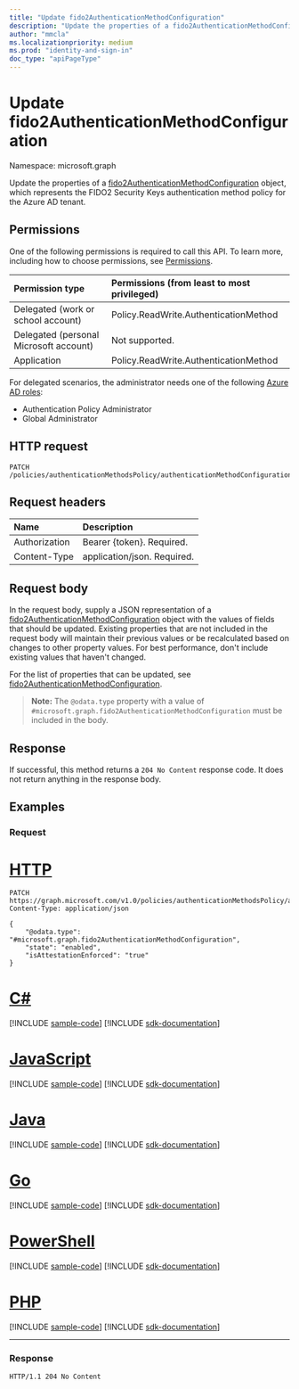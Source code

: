 ```yaml
---
title: "Update fido2AuthenticationMethodConfiguration"
description: "Update the properties of a fido2AuthenticationMethodConfiguration object."
author: "mmcla"
ms.localizationpriority: medium
ms.prod: "identity-and-sign-in"
doc_type: "apiPageType"
---
```


# Update fido2AuthenticationMethodConfiguration
Namespace: microsoft.graph

Update the properties of a [fido2AuthenticationMethodConfiguration](../resources/fido2authenticationmethodconfiguration.md) object, which represents the FIDO2 Security Keys authentication method policy for the Azure AD tenant.

## Permissions
One of the following permissions is required to call this API. To learn more, including how to choose permissions, see [Permissions](/graph/permissions-reference).

|Permission type|Permissions (from least to most privileged)|
|:---|:---|
|Delegated (work or school account)|Policy.ReadWrite.AuthenticationMethod|
|Delegated (personal Microsoft account)|Not supported.|
|Application|Policy.ReadWrite.AuthenticationMethod|

For delegated scenarios, the administrator needs one of the following [Azure AD roles](/azure/active-directory/users-groups-roles/directory-assign-admin-roles#available-roles):

* Authentication Policy Administrator
* Global Administrator


## HTTP request

<!-- {
  "blockType": "ignored"
}
-->
``` http
PATCH /policies/authenticationMethodsPolicy/authenticationMethodConfigurations/fido2
```

## Request headers
|Name|Description|
|:---|:---|
|Authorization|Bearer {token}. Required.|
|Content-Type|application/json. Required.|

## Request body
In the request body, supply a JSON representation of a [fido2AuthenticationMethodConfiguration](../resources/fido2authenticationmethodconfiguration.md) object with the values of fields that should be updated. Existing properties that are not included in the request body will maintain their previous values or be recalculated based on changes to other property values. For best performance, don't include existing values that haven't changed.

For the list of properties that can be updated, see [fido2AuthenticationMethodConfiguration](../resources/fido2authenticationmethodconfiguration.md).

>**Note:** The `@odata.type` property with a value of `#microsoft.graph.fido2AuthenticationMethodConfiguration` must be included in the body.


## Response

If successful, this method returns a `204 No Content` response code. It does not return anything in the response body.

## Examples

### Request

# [HTTP](#tab/http)
<!-- {
  "blockType": "request",
  "name": "update_fido2authenticationmethodconfiguration"
}
-->
``` http
PATCH https://graph.microsoft.com/v1.0/policies/authenticationMethodsPolicy/authenticationMethodConfigurations/fido2
Content-Type: application/json

{
    "@odata.type": "#microsoft.graph.fido2AuthenticationMethodConfiguration",
    "state": "enabled",
    "isAttestationEnforced": "true"
}
```

# [C#](#tab/csharp)
[!INCLUDE [sample-code](../includes/snippets/csharp/update-fido2authenticationmethodconfiguration-csharp-snippets.md)]
[!INCLUDE [sdk-documentation](../includes/snippets/snippets-sdk-documentation-link.md)]

# [JavaScript](#tab/javascript)
[!INCLUDE [sample-code](../includes/snippets/javascript/update-fido2authenticationmethodconfiguration-javascript-snippets.md)]
[!INCLUDE [sdk-documentation](../includes/snippets/snippets-sdk-documentation-link.md)]

# [Java](#tab/java)
[!INCLUDE [sample-code](../includes/snippets/java/update-fido2authenticationmethodconfiguration-java-snippets.md)]
[!INCLUDE [sdk-documentation](../includes/snippets/snippets-sdk-documentation-link.md)]

# [Go](#tab/go)
[!INCLUDE [sample-code](../includes/snippets/go/update-fido2authenticationmethodconfiguration-go-snippets.md)]
[!INCLUDE [sdk-documentation](../includes/snippets/snippets-sdk-documentation-link.md)]

# [PowerShell](#tab/powershell)
[!INCLUDE [sample-code](../includes/snippets/powershell/update-fido2authenticationmethodconfiguration-powershell-snippets.md)]
[!INCLUDE [sdk-documentation](../includes/snippets/snippets-sdk-documentation-link.md)]

# [PHP](#tab/php)
[!INCLUDE [sample-code](../includes/snippets/php/update-fido2authenticationmethodconfiguration-php-snippets.md)]
[!INCLUDE [sdk-documentation](../includes/snippets/snippets-sdk-documentation-link.md)]

---


### Response
<!-- {
  "blockType": "response",
  "truncated": true
}
-->
``` http
HTTP/1.1 204 No Content
```

